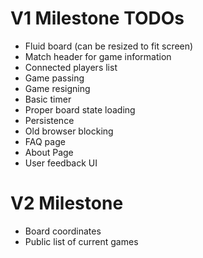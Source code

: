 V1 Milestone TODOs
==================

* Fluid board (can be resized to fit screen)
* Match header for game information
* Connected players list
* Game passing
* Game resigning
* Basic timer
* Proper board state loading
* Persistence
* Old browser blocking
* FAQ page
* About Page
* User feedback UI

V2 Milestone
============

* Board coordinates
* Public list of current games